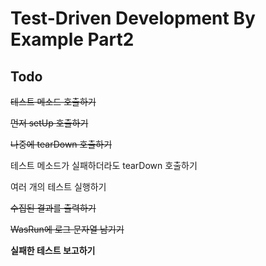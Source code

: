 # Test-Driven Development By Example Part2

## Todo
~~테스트 메소드 호출하기~~

~~먼저 setUp 호출하기~~

~~나중에 tearDown 호출하기~~

테스트 메소드가 실패하더라도 tearDown 호출하기

여러 개의 테스트 실행하기

~~수집된 결과를 출력하기~~

~~WasRun에 로그 문자열 남기기~~

**실패한 테스트 보고하기**